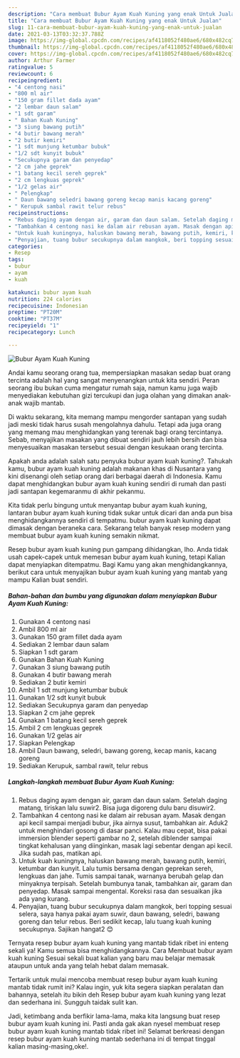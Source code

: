 ```yaml
---
description: "Cara membuat Bubur Ayam Kuah Kuning yang enak Untuk Jualan"
title: "Cara membuat Bubur Ayam Kuah Kuning yang enak Untuk Jualan"
slug: 11-cara-membuat-bubur-ayam-kuah-kuning-yang-enak-untuk-jualan
date: 2021-03-13T03:32:37.788Z
image: https://img-global.cpcdn.com/recipes/af4118052f480ae6/680x482cq70/bubur-ayam-kuah-kuning-foto-resep-utama.jpg
thumbnail: https://img-global.cpcdn.com/recipes/af4118052f480ae6/680x482cq70/bubur-ayam-kuah-kuning-foto-resep-utama.jpg
cover: https://img-global.cpcdn.com/recipes/af4118052f480ae6/680x482cq70/bubur-ayam-kuah-kuning-foto-resep-utama.jpg
author: Arthur Farmer
ratingvalue: 5
reviewcount: 6
recipeingredient:
- "4 centong nasi"
- "800 ml air"
- "150 gram fillet dada ayam"
- "2 lembar daun salam"
- "1 sdt garam"
- " Bahan Kuah Kuning"
- "3 siung bawang putih"
- "4 butir bawang merah"
- "2 butir kemiri"
- "1 sdt munjung ketumbar bubuk"
- "1/2 sdt kunyit bubuk"
- "Secukupnya garam dan penyedap"
- "2 cm jahe geprek"
- "1 batang kecil sereh geprek"
- "2 cm lengkuas geprek"
- "1/2 gelas air"
- " Pelengkap"
- " Daun bawang seledri bawang goreng kecap manis kacang goreng"
- " Kerupuk sambal rawit telur rebus"
recipeinstructions:
- "Rebus daging ayam dengan air, garam dan daun salam. Setelah daging matang, tiriskan lalu suwir2. Bisa juga digoreng dulu baru disuwir2."
- "Tambahkan 4 centong nasi ke dalam air rebusan ayam. Masak dengan api kecil sampai menjadi bubur, jika airnya susut, tambahkan air. Aduk2 untuk menghindari gosong di dasar panci. Kalau mau cepat, bisa pakai immersion blender seperti gambar no 2, setelah diblender sampai tingkat kehalusan yang diinginkan, masak lagi sebentar dengan api kecil. Jika sudah pas, matikan api."
- "Untuk kuah kuningnya, haluskan bawang merah, bawang putih, kemiri, ketumbar dan kunyit. Lalu tumis bersama dengan geprekan sereh, lengkuas dan jahe. Tumis sampai tanak, warnanya berubah gelap dan minyaknya terpisah. Setelah bumbunya tanak, tambahkan air, garam dan penyedap. Masak sampai mengental. Koreksi rasa dan sesuaikan jika ada yang kurang."
- "Penyajian, tuang bubur secukupnya dalam mangkok, beri topping sesuai selera, saya hanya pakai ayam suwir, daun bawang, seledri, bawang goreng dan telur rebus. Beri sedikit kecap, lalu tuang kuah kuning secukupnya. Sajikan hangat2 😊"
categories:
- Resep
tags:
- bubur
- ayam
- kuah

katakunci: bubur ayam kuah 
nutrition: 224 calories
recipecuisine: Indonesian
preptime: "PT20M"
cooktime: "PT37M"
recipeyield: "1"
recipecategory: Lunch

---
```



![Bubur Ayam Kuah Kuning](https://img-global.cpcdn.com/recipes/af4118052f480ae6/680x482cq70/bubur-ayam-kuah-kuning-foto-resep-utama.jpg)

Andai kamu seorang orang tua, mempersiapkan masakan sedap buat orang tercinta adalah hal yang sangat menyenangkan untuk kita sendiri. Peran seorang ibu bukan cuma mengatur rumah saja, namun kamu juga wajib menyediakan kebutuhan gizi tercukupi dan juga olahan yang dimakan anak-anak wajib mantab.

Di waktu  sekarang, kita memang mampu mengorder santapan yang sudah jadi meski tidak harus susah mengolahnya dahulu. Tetapi ada juga orang yang memang mau menghidangkan yang terenak bagi orang tercintanya. Sebab, menyajikan masakan yang dibuat sendiri jauh lebih bersih dan bisa menyesuaikan masakan tersebut sesuai dengan kesukaan orang tercinta. 



Apakah anda adalah salah satu penyuka bubur ayam kuah kuning?. Tahukah kamu, bubur ayam kuah kuning adalah makanan khas di Nusantara yang kini disenangi oleh setiap orang dari berbagai daerah di Indonesia. Kamu dapat menghidangkan bubur ayam kuah kuning sendiri di rumah dan pasti jadi santapan kegemaranmu di akhir pekanmu.

Kita tidak perlu bingung untuk menyantap bubur ayam kuah kuning, lantaran bubur ayam kuah kuning tidak sukar untuk dicari dan anda pun bisa menghidangkannya sendiri di tempatmu. bubur ayam kuah kuning dapat dimasak dengan beraneka cara. Sekarang telah banyak resep modern yang membuat bubur ayam kuah kuning semakin nikmat.

Resep bubur ayam kuah kuning pun gampang dihidangkan, lho. Anda tidak usah capek-capek untuk memesan bubur ayam kuah kuning, tetapi Kalian dapat menyiapkan ditempatmu. Bagi Kamu yang akan menghidangkannya, berikut cara untuk menyajikan bubur ayam kuah kuning yang mantab yang mampu Kalian buat sendiri.

<!--inarticleads1-->

##### Bahan-bahan dan bumbu yang digunakan dalam menyiapkan Bubur Ayam Kuah Kuning:

1. Gunakan 4 centong nasi
1. Ambil 800 ml air
1. Gunakan 150 gram fillet dada ayam
1. Sediakan 2 lembar daun salam
1. Siapkan 1 sdt garam
1. Gunakan  Bahan Kuah Kuning
1. Gunakan 3 siung bawang putih
1. Gunakan 4 butir bawang merah
1. Sediakan 2 butir kemiri
1. Ambil 1 sdt munjung ketumbar bubuk
1. Gunakan 1/2 sdt kunyit bubuk
1. Sediakan Secukupnya garam dan penyedap
1. Siapkan 2 cm jahe geprek
1. Gunakan 1 batang kecil sereh geprek
1. Ambil 2 cm lengkuas geprek
1. Gunakan 1/2 gelas air
1. Siapkan  Pelengkap
1. Ambil  Daun bawang, seledri, bawang goreng, kecap manis, kacang goreng
1. Sediakan  Kerupuk, sambal rawit, telur rebus




<!--inarticleads2-->

##### Langkah-langkah membuat Bubur Ayam Kuah Kuning:

1. Rebus daging ayam dengan air, garam dan daun salam. Setelah daging matang, tiriskan lalu suwir2. Bisa juga digoreng dulu baru disuwir2.
1. Tambahkan 4 centong nasi ke dalam air rebusan ayam. Masak dengan api kecil sampai menjadi bubur, jika airnya susut, tambahkan air. Aduk2 untuk menghindari gosong di dasar panci. Kalau mau cepat, bisa pakai immersion blender seperti gambar no 2, setelah diblender sampai tingkat kehalusan yang diinginkan, masak lagi sebentar dengan api kecil. Jika sudah pas, matikan api.
1. Untuk kuah kuningnya, haluskan bawang merah, bawang putih, kemiri, ketumbar dan kunyit. Lalu tumis bersama dengan geprekan sereh, lengkuas dan jahe. Tumis sampai tanak, warnanya berubah gelap dan minyaknya terpisah. Setelah bumbunya tanak, tambahkan air, garam dan penyedap. Masak sampai mengental. Koreksi rasa dan sesuaikan jika ada yang kurang.
1. Penyajian, tuang bubur secukupnya dalam mangkok, beri topping sesuai selera, saya hanya pakai ayam suwir, daun bawang, seledri, bawang goreng dan telur rebus. Beri sedikit kecap, lalu tuang kuah kuning secukupnya. Sajikan hangat2 😊




Ternyata resep bubur ayam kuah kuning yang mantab tidak ribet ini enteng sekali ya! Kamu semua bisa menghidangkannya. Cara Membuat bubur ayam kuah kuning Sesuai sekali buat kalian yang baru mau belajar memasak ataupun untuk anda yang telah hebat dalam memasak.

Tertarik untuk mulai mencoba membuat resep bubur ayam kuah kuning mantab tidak rumit ini? Kalau ingin, yuk kita segera siapkan peralatan dan bahannya, setelah itu bikin deh Resep bubur ayam kuah kuning yang lezat dan sederhana ini. Sungguh taidak sulit kan. 

Jadi, ketimbang anda berfikir lama-lama, maka kita langsung buat resep bubur ayam kuah kuning ini. Pasti anda gak akan nyesel membuat resep bubur ayam kuah kuning mantab tidak ribet ini! Selamat berkreasi dengan resep bubur ayam kuah kuning mantab sederhana ini di tempat tinggal kalian masing-masing,oke!.

